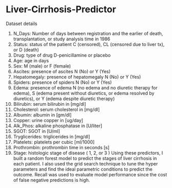 # Liver-Cirrhosis-Predictor
Dataset details
1. N_Days: Number of days between registration and the earlier of death, transplantation, or study analysis time in 1986
2. Status: status of the patient C (censored), CL (censored due to liver tx), or D (death)
3. Drug: type of drug D-penicillamine or placebo
4. Age: age in days
5. Sex: M (male) or F (female)
6. Ascites: presence of ascites N (No) or Y (Yes)
7. Hepatomegaly: presence of hepatomegaly N (No) or Y (Yes)
8. Spiders: presence of spiders N (No) or Y (Yes)
9. Edema: presence of edema N (no edema and no diuretic therapy for edema), S (edema present without diuretics, or edema resolved by diuretics), or Y (edema despite diuretic therapy)
10. Bilirubin: serum bilirubin in [mg/dl]
11. Cholesterol: serum cholesterol in [mg/dl]
12. Albumin: albumin in [gm/dl]
13. Copper: urine copper in [ug/day]
14. Alk_Phos: alkaline phosphatase in [U/liter]
15. SGOT: SGOT in [U/ml]
16. Tryglicerides: triglicerides in [mg/dl]
17. Platelets: platelets per cubic [ml/1000]
18. Prothrombin: prothrombin time in seconds [s]
19. Stage: histologic stage of disease ( 1, 2, or 3 )
Using these predictors, I built a random forest model to predict the stages of liver cirrhosis in each patient. I also used the grid search technique to tune the hyper parameters and find the ideal parametric conditions to predict the outcome. Recall was used to evaluate model performance since the cost of false negative predictions is high.

